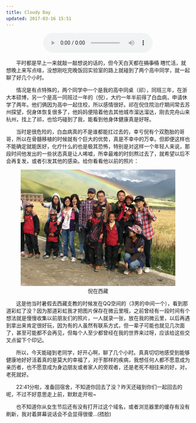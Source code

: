 ```yaml
---
title: Cloudy Day
updated: 2017-03-16 15:51
---
```



<div align="center">
	<audio src="http://mp3.haoduoge.com/s/2017-03-16/1489676106.mp3"
 controls loop preload style="width: 300px;">有你相随</audio>
</div>



&#160; &#160; &#160; &#160;平时都是早上一来就敲一敲想说的话的，但今天白天都在~~搞事情~~ 瞎忙活，就想晚上来写点啥，没想刚吃完晚饭回实验室的路上就碰到了两个高中同学，就一起聊了好几个小时。

&#160; &#160; &#160; &#160;情况是有点特殊的，两个同学中一个是我的高中同桌（祁），同班三年，在浙大本硕博，另一个是高一同班过一年的（倪），大约一年半前得了白血病，申请休学了两年。他们俩因为高中一起住校，所以感情很好。祁在倪住院治疗期间常去苏州探望，倪身体恢复很多了，他妈妈便陪着他去其他城市溜达溜达，刚去完舟山来杭州，找上了祁，也恰巧碰到了我，能看到他身体健康真是好呀。

&#160; &#160; &#160; &#160;当时是很危险的，白血病真的不是谁都能扛过去的，幸亏倪有个双胞胎的哥哥，所以在骨髓移植的时候就有个巨大的优势，真是不幸中的万幸。但即便这样也不能确定就能医好，化疗什么的也是极其恐怖，特别是对这样一个年轻人来说，那段时间他发出的一些状态真是让人唏嘘，所幸最难的时刻熬过去了，就希望以后不会再复发，或者引发其他的感染。给你看看他以前的照片：

<div align="center">
	<figure>
		<img src="https://github.com/TristanHuang0501/the-plain/raw/master/img/post-mt-nizhiming.jpeg">
		<figcaption>倪在西藏</figcaption>
	</figure>
</div>

&#160; &#160; &#160; &#160;这是他当时暑假去西藏支教的时候发在QQ空间的（3男的中间一个），看到那道彩虹了没？因为那道彩虹我才把图片保存在微云里哦，之前曾经有一段时间有个想法就是慢慢收集以前朋友们的照片，一人就录一张，放在我的微云里，以后再遇到拿出来肯定很好玩，因为有的人虽然有联系方式，但一辈子可能也就见几次面了，甚至可能都不会再见，但每个人至少都曾经在我的世界来过呀，应该给这些交叉点留下个印记。

&#160; &#160; &#160; &#160;所以，今天能碰到老同学，好开心啊，聊了几个小时。真真切切地感受到能够健康地好好活着真的是莫大的幸福了，对于那样的疾病，我想任何人都不愿意成为亲历者，也不愿意成为身边朋友或者家人的旁观者，还是老死不相往来的好，对，老死就好。

&#160; &#160; &#160; &#160;22:41分啦，准备回宿舍，不知道你回去了没？昨天还碰到你们一起回去的呢，不过不好意思走上前，默默走开啦~

&#160; &#160; &#160; &#160;也不知道你从女生节后还有没有打开过这个域名，或者浏览器里的缓存有没有刷新，我对着屏幕说话会不会显得很傻...(捂脸)